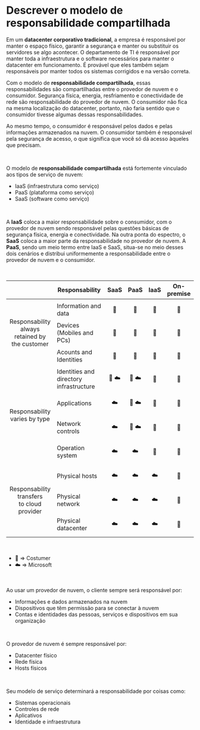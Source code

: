 # Descrever o modelo de responsabilidade compartilhada

Em um **datacenter corporativo tradicional**, a empresa é responsável por manter o espaço físico, garantir a segurança e manter ou substituir os servidores se algo acontecer. O departamento de TI é responsável por manter toda a infraestrutura e o software necessários para manter o datacenter em funcionamento. É provável que eles também sejam responsáveis por manter todos os sistemas corrigidos e na versão correta.

Com o modelo de **responsabilidade compartilhada**, essas responsabilidades são compartilhadas entre o provedor de nuvem e o consumidor. Segurança física, energia, resfriamento e conectividade de rede são responsabilidade do provedor de nuvem. O consumidor não fica na mesma localização do datacenter, portanto, não faria sentido que o consumidor tivesse algumas dessas responsabilidades.

Ao mesmo tempo, o consumidor é responsável pelos dados e pelas informações armazenados na nuvem. O consumidor também é responsável pela segurança de acesso, o que significa que você só dá acesso àqueles que precisam.

<br>

O modelo de **responsabilidade compartilhada** está fortemente vinculado aos tipos de serviço de nuvem:

- IaaS (infraestrutura como serviço)
- PaaS (plataforma como serviço)
- SaaS (software como serviço)

<br>

A **IaaS** coloca a maior responsabilidade sobre o consumidor, com o provedor de nuvem sendo responsável pelas questões básicas de segurança física, energia e conectividade. Na outra ponta do espectro, o **SaaS** coloca a maior parte da responsabilidade no provedor de nuvem. A **PaaS**, sendo um meio termo entre IaaS e SaaS, situa-se no meio desses dois cenários e distribui uniformemente a responsabilidade entre o provedor de nuvem e o consumidor.

<br>

<table>
    <thead>
        <tr>
            <th></th>
            <th style='text-align:center; vertical-align:middle'>Responsability</th>
            <th style='text-align:center; vertical-align:middle'>SaaS</th>
            <th style='text-align:center; vertical-align:middle'>PaaS</th>
            <th style='text-align:center; vertical-align:middle'>IaaS</th>
            <th style='text-align:center; vertical-align:middle'>On-premise</th>
        </tr>
    </thead>
    <tbody>
        <tr>
            <td rowspan=3 style='text-align:center; vertical-align:middle'>Responsability always <br> retained by the customer</td>
            <td>Information and data</td>
            <td style='text-align:center; vertical-align:middle'><p>&#128100;</p></td>
            <td style='text-align:center; vertical-align:middle'><p>&#128100;</p></td>
            <td style='text-align:center; vertical-align:middle'><p>&#128100;</p></td>
            <td style='text-align:center; vertical-align:middle'><p>&#128100;</p></td>
        </tr>
        <tr>
            <td>Devices (Mobiles and PCs)</td>
            <td style='text-align:center; vertical-align:middle'><p>&#128100;</p></td>
            <td style='text-align:center; vertical-align:middle'><p>&#128100;</p></td>
            <td style='text-align:center; vertical-align:middle'><p>&#128100;</p></td>
            <td style='text-align:center; vertical-align:middle'><p>&#128100;</p></td>
        </tr>
        <tr>
            <td>Acounts and Identities</td>
            <td style='text-align:center; vertical-align:middle'><p>&#128100;</p></td>
            <td style='text-align:center; vertical-align:middle'><p>&#128100;</p></td>
            <td style='text-align:center; vertical-align:middle'><p>&#128100;</p></td>
            <td style='text-align:center; vertical-align:middle'><p>&#128100;</p></td>
        </tr>
        <tr>
            <td rowspan=4 style='text-align:center; vertical-align:middle'>Responsability <br> varies by type</td>
            <td>Identities and directory infrastructure</td>
            <td style='text-align:center; vertical-align:middle'><p>&#128100; &#9729;&#65039;</p></td>
            <td style='text-align:center; vertical-align:middle'><p>&#128100; &#9729;&#65039;</p></td>
            <td style='text-align:center; vertical-align:middle'><p>&#128100;</p></td>
            <td style='text-align:center; vertical-align:middle'><p>&#128100;</p></td>            
        </tr>
        <tr>
            <td>Applications</td>
            <td style='text-align:center; vertical-align:middle'><p>&#9729;&#65039;</p></td>
            <td style='text-align:center; vertical-align:middle'><p>&#128100; &#9729;&#65039;</p></td>
            <td style='text-align:center; vertical-align:middle'><p>&#128100;</p></td>
            <td style='text-align:center; vertical-align:middle'><p>&#128100;</p></td>                        
        </tr>
        <tr>
            <td>Network controls</td>
            <td style='text-align:center; vertical-align:middle'><p>&#9729;&#65039;</p></td>
            <td style='text-align:center; vertical-align:middle'><p>&#128100; &#9729;&#65039;</p></td>
            <td style='text-align:center; vertical-align:middle'><p>&#128100;</p></td>
            <td style='text-align:center; vertical-align:middle'><p>&#128100;</p></td>                        
        </tr>
        <tr>
            <td>Operation system</td>
            <td style='text-align:center; vertical-align:middle'><p>&#9729;&#65039;</p></td>
            <td style='text-align:center; vertical-align:middle'><p>&#9729;&#65039;</p></td>
            <td style='text-align:center; vertical-align:middle'><p>&#128100;</p></td>
            <td style='text-align:center; vertical-align:middle'><p>&#128100;</p></td>                        
        </tr>
        <tr>
            <td rowspan=3 style='text-align:center; vertical-align:middle'>Responsability transfers <br> to cloud provider</td>
            <td>Physical hosts</td>
            <td style='text-align:center; vertical-align:middle'><p>&#9729;&#65039;</p></td>
            <td style='text-align:center; vertical-align:middle'><p>&#9729;&#65039;</p></td>
            <td style='text-align:center; vertical-align:middle'><p>&#9729;&#65039;</p></td>
            <td style='text-align:center; vertical-align:middle'><p>&#128100;</p></td>            
        </tr>
        <tr>
            <td>Physical network</td>
            <td style='text-align:center; vertical-align:middle'><p>&#9729;&#65039;</p></td>
            <td style='text-align:center; vertical-align:middle'><p>&#9729;&#65039;</p></td>
            <td style='text-align:center; vertical-align:middle'><p>&#9729;&#65039;</p></td>
            <td style='text-align:center; vertical-align:middle'><p>&#128100;</p></td>                        
        </tr>
        <tr>
            <td>Physical datacenter</td>
            <td style='text-align:center; vertical-align:middle'><p>&#9729;&#65039;</p></td>
            <td style='text-align:center; vertical-align:middle'><p>&#9729;&#65039;</p></td>
            <td style='text-align:center; vertical-align:middle'><p>&#9729;&#65039;</p></td>
            <td style='text-align:center; vertical-align:middle'><p>&#128100;</p></td>                        
        </tr>             
    </tbody>
</table>

<br>

- :bust_in_silhouette: => Costumer
- :cloud: => Microsoft

<br>

Ao usar um provedor de nuvem, o cliente sempre será responsável por:

- Informações e dados armazenados na nuvem
- Dispositivos que têm permissão para se conectar à nuvem 
- Contas e identidades das pessoas, serviços e dispositivos em sua organização

<br>

O provedor de nuvem é sempre responsável por:

- Datacenter físico
- Rede física
- Hosts físicos

<br>

Seu modelo de serviço determinará a responsabilidade por coisas como:

- Sistemas operacionais
- Controles de rede
- Aplicativos
- Identidade e infraestrutura